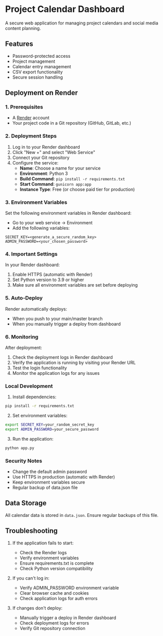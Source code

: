 # Project Calendar Dashboard

A secure web application for managing project calendars and social media content planning.

## Features
- Password-protected access
- Project management
- Calendar entry management
- CSV export functionality
- Secure session handling

## Deployment on Render

### 1. Prerequisites
- A [Render](https://render.com) account
- Your project code in a Git repository (GitHub, GitLab, etc.)

### 2. Deployment Steps

1. Log in to your Render dashboard
2. Click "New +" and select "Web Service"
3. Connect your Git repository
4. Configure the service:
   - **Name**: Choose a name for your service
   - **Environment**: Python 3
   - **Build Command**: `pip install -r requirements.txt`
   - **Start Command**: `gunicorn app:app`
   - **Instance Type**: Free (or choose paid tier for production)

### 3. Environment Variables
Set the following environment variables in Render dashboard:
- Go to your web service → Environment
- Add the following variables:
```
SECRET_KEY=<generate_a_secure_random_key>
ADMIN_PASSWORD=<your_chosen_password>
```

### 4. Important Settings
In your Render dashboard:
1. Enable HTTPS (automatic with Render)
2. Set Python version to 3.9 or higher
3. Make sure all environment variables are set before deploying

### 5. Auto-Deploy
Render automatically deploys:
- When you push to your main/master branch
- When you manually trigger a deploy from dashboard

### 6. Monitoring
After deployment:
1. Check the deployment logs in Render dashboard
2. Verify the application is running by visiting your Render URL
3. Test the login functionality
4. Monitor the application logs for any issues

### Local Development
1. Install dependencies:
```bash
pip install -r requirements.txt
```

2. Set environment variables:
```bash
export SECRET_KEY=your_random_secret_key
export ADMIN_PASSWORD=your_secure_password
```

3. Run the application:
```bash
python app.py
```

### Security Notes
- Change the default admin password
- Use HTTPS in production (automatic with Render)
- Keep environment variables secure
- Regular backup of data.json file

## Data Storage
All calendar data is stored in `data.json`. Ensure regular backups of this file.

## Troubleshooting
1. If the application fails to start:
   - Check the Render logs
   - Verify environment variables
   - Ensure requirements.txt is complete
   - Check Python version compatibility

2. If you can't log in:
   - Verify ADMIN_PASSWORD environment variable
   - Clear browser cache and cookies
   - Check application logs for auth errors

3. If changes don't deploy:
   - Manually trigger a deploy in Render dashboard
   - Check deployment logs for errors
   - Verify Git repository connection 